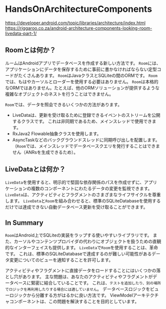 # HandsOnArchitectureComponents
https://developer.android.com/topic/libraries/architecture/index.html
https://riggaroo.co.za/android-architecture-components-looking-room-livedata-part-1/

## Roomとは何か？

ルームはAndroidアプリでデータベースを作成する新しい方法です。 `Room`には、アプリケーションにデータを保存するために事前に書かなければならない定型コードがたくさんあります。 `Room`はJavaクラスとSQLiteの間のORMです。 `Room`では、もはやカーソルとローダーを使用する必要はありません。 `Room`は本格的なORMではありません。たとえば、他のORMソリューションが提供するような複雑なオブジェクトのネストを行うことはできません。

`Room`では、データを照会できるいくつかの方法があります。

- LiveDataは、更新を受け取るために登録できるイベントのストリームを公開するクラスです。 これは非同期であるため、メインスレッドで使用できます。
- RxJava2 Flowable抽象クラスを使用します。
- AsyncTaskなどのバックグラウンドスレッドに同期呼び出しを配置します。 （`Room`では、メインスレッドでデータベースクエリを発行することはできません（ANRsを生成できるため）。

## LiveDataとは何か？

`LiveData`を使用すると、明示的で堅固な依存関係のパスを作成せずに、アプリケーションの複数のコンポーネントにわたるデータの変更を監視できます。 `LiveData`は、アクティビティとフラグメントのさまざまなライフサイクルを尊重します。 `LiveData`と`Room`を組み合わせると、標準のSQLiteDatabaseを使用するだけでは達成できない自動データベース更新を受け取ることができます。

## In Summary

`Room`はAndroid上でSQLiteの実装をラップする使いやすいライブラリです。 また、カーソルやコンテンツプロバイダの代わりにオブジェクトを扱うための直観的なインターフェイスも提供します。 `LiveData`で`Room`を使用することは、革命です。 これは、標準のSQLiteDatabaseで達成するのが難しい可能性があるデータ変更についてのビューを通知することを許可します。

アクティビティやフラグメントに直接データをロードすることにはいくつかの落とし穴があります。 主な問題は、あなたのアクティビティやフラグメントがデータベースに緊密に結合していることです。 これは、`テストを追加したり、別の場所でロジックを再利用したりする場合には適していません`。 データベースロジックをビューロジックから分離する方がはるかに良い方法です。 ViewModelアーキテクチャコンポーネントは、この問題を解決することを目的としています。 
